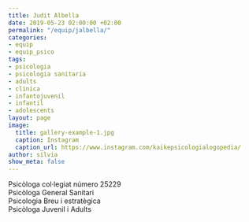 ```yaml
---
title: Judit Albella
date: 2019-05-23 02:00:00 +02:00
permalink: "/equip/jalbella/"
categories:
- equip
- equip_psico
tags:
- psicologia
- psicologia sanitaria
- adults
- clinica
- infantojuvenil
- infantil
- adolescents
layout: page
image:
  title: gallery-example-1.jpg
  caption: Instagram
  caption_url: https://www.instagram.com/kaikepsicologialogopedia/
author: silvia
show_meta: false
---
```


Psicòloga col·legiat número 25229<br>
Psicòloga General Sanitari<br>
Psicologia Breu i estratègica<br>
Psicòloga Juvenil i Adults

